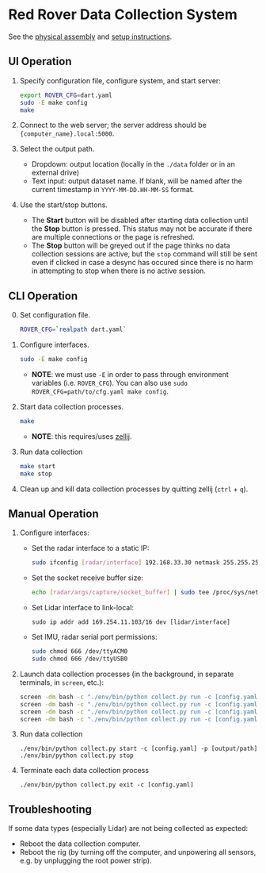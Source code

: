 # Red Rover Data Collection System

See the [physical assembly](/docs/components.md) and [setup instructions](/docs/setup.md).

## UI Operation

1. Specify configuration file, configure system, and start server:
    ```sh
    export ROVER_CFG=dart.yaml
    sudo -E make config
    make
    ```

2. Connect to the web server; the server address should be `{computer_name}.local:5000`.

3. Select the output path.
    - Dropdown: output location (locally in the `./data` folder or in an external drive)
    - Text input: output dataset name. If blank, will be named after the current timestamp in `YYYY-MM-DD.HH-MM-SS` format.

4. Use the start/stop buttons.
    - The **Start** button will be disabled after starting data collection until the **Stop** button is pressed. This status may not be accurate if there are multiple connections or the page is refreshed.
    - The **Stop** button will be greyed out if the page thinks no data collection sessions are active, but the `stop` command will still be sent even if clicked in case a desync has occured since there is no harm in attempting to stop when there is no active session.

## CLI Operation

0. Set configuration file.
    ```sh
    ROVER_CFG=`realpath dart.yaml`
    ```

1. Configure interfaces.
    ```sh
    sudo -E make config
    ```
    - **NOTE**: we must use `-E` in order to pass through environment variables (i.e. `ROVER_CFG`). You can also use `sudo ROVER_CFG=path/to/cfg.yaml make config`.

2. Start data collection processes.
    ```sh
    make
    ```
    - **NOTE**: this requires/uses [zellij](https://zellij.dev/).

3. Run data collection
    ```sh
    make start
    make stop
    ```

4. Clean up and kill data collection processes by quitting zellij (`ctrl` + `q`).

## Manual Operation

1. Configure interfaces:
    - Set the radar interface to a static IP:
        ```sh
        sudo ifconfig [radar/interface] 192.168.33.30 netmask 255.255.255.0
        ```
    - Set the socket receive buffer size:
        ```sh
        echo [radar/args/capture/socket_buffer] | sudo tee /proc/sys/net/core/rmem_max
        ```
    - Set Lidar interface to link-local:
        ```
        sudo ip addr add 169.254.11.103/16 dev [lidar/interface]
        ```
    - Set IMU, radar serial port permissions:
        ```sh
        sudo chmod 666 /dev/ttyACM0
        sudo chmod 666 /dev/ttyUSB0
        ```

2. Launch data collection processes (in the background, in separate terminals, in `screen`, etc.):
    ```sh
    screen -dm bash -c "./env/bin/python collect.py run -c [config.yaml] -s radar"
    screen -dm bash -c "./env/bin/python collect.py run -c [config.yaml] -s camera"
    screen -dm bash -c "./env/bin/python collect.py run -c [config.yaml] -s lidar"
    screen -dm bash -c "./env/bin/python collect.py run -c [config.yaml] -s imu"
    ```

3. Run data collection
    ```
    ./env/bin/python collect.py start -c [config.yaml] -p [output/path]
    ./env/bin/python collect.py stop
    ```

4. Terminate each data collection process
    ```
    ./env/bin/python collect.py exit -c [config.yaml]
    ```

## Troubleshooting

If some data types (especially Lidar) are not being collected as expected:
- Reboot the data collection computer.
- Reboot the rig (by turning off the computer, and unpowering all sensors, e.g. by unplugging the root power strip).
